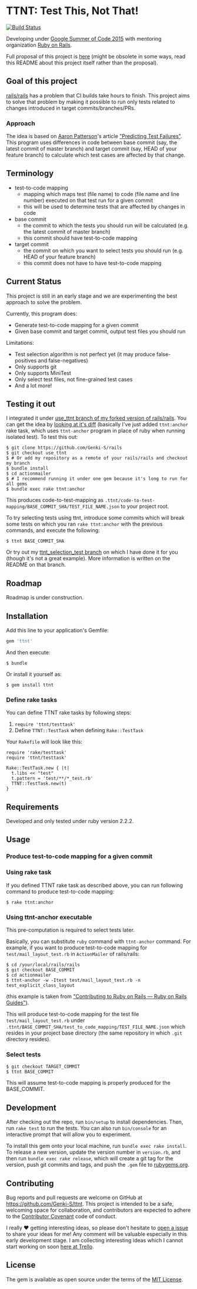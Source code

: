 # TTNT: Test This, Not That!

[![Build Status](https://travis-ci.org/Genki-S/ttnt.svg?branch=master)](https://travis-ci.org/Genki-S/ttnt)

Developing under [Google Summer of Code 2015](http://www.google-melange.com/gsoc/homepage/google/gsoc2015) with mentoring organization [Ruby on Rails](http://rubyonrails.org/).

Full proposal of this project is [here](https://github.com/Genki-S/gsoc2015/blob/master/proposal.md) (might be obsolete in some ways, read this README about this project itself rather than the proposal).

## Goal of this project

[rails/rails](https://github.com/rails/rails) has a problem that CI builds take hours to finish. This project aims to solve that problem by making it possible to run only tests related to changes introduced in target commits/branches/PRs.

### Approach

The idea is based on [Aaron Patterson](https://twitter.com/tenderlove)'s article ["Predicting Test Failures"](http://tenderlovemaking.com/2015/02/13/predicting-test-failues.html). This program uses differences in code between base commit (say, the latest commit of master branch) and target commit (say, HEAD of your feature branch) to calculate which test cases are affected by that change.

## Terminology

- test-to-code mapping
    - mapping which maps test (file name) to code (file name and line number) executed on that test run for a given commit
    - this will be used to determine tests that are affected by changes in code
- base commit
    - the commit to which the tests you should run will be calculated (e.g. the latest commit of master branch)
    - this commit should have test-to-code mapping
- target commit
    - the commit on which you want to select tests you should run (e.g. HEAD of your feature branch)
    - this commit does not have to have test-to-code mapping

## Current Status

This project is still in an early stage and we are experimenting the best approach to solve the problem.

Currently, this program does:

- Generate test-to-code mapping for a given commit
- Given base commit and target commit, output test files you should run

Limitations:

- Test selection algorithm is not perfect yet (it may produce false-positives and false-negatives)
- Only supports git
- Only supports MiniTest
- Only select test files, not fine-grained test cases
- And a lot more!

## Testing it out

I integrated it under [use_ttnt branch of my forked version of rails/rails](https://github.com/Genki-S/rails/tree/use_ttnt). You can get the idea by [looking at it's diff](https://github.com/rails/rails/compare/master...Genki-S:use_ttnt) (basically I've just added `ttnt:anchor` rake task, which uses `ttnt-anchor` program in place of ruby when running isolated test). To test this out:

```
$ git clone https://github.com/Genki-S/rails
$ git checkout use_ttnt
$ # Or add my repository as a remote of your rails/rails and checkout my branch
$ bundle install
$ cd actionmailer
$ # I recommend running it under one gem because it's long to run for all gems
$ bundle exec rake ttnt:anchor
```

This produces code-to-test-mapping as `.ttnt/code-to-test-mapping/BASE_COMMIT_SHA/TEST_FILE_NAME.json` to your project root.

To try selecting tests using ttnt, introduce some commits which will break some tests on which you ran `rake ttnt:anchor` with the previous commands, and execute the following:

```
$ ttnt BASE_COMMIT_SHA
```

Or try out my [ttnt_selection_test branch](https://github.com/Genki-S/rails/tree/ttnt_selection_test) on which I have done it for you (though it's not a great example). More information is written on the README on that branch.

## Roadmap

Roadmap is under construction.

## Installation

Add this line to your application's Gemfile:

```ruby
gem 'ttnt'
```

And then execute:

    $ bundle

Or install it yourself as:

    $ gem install ttnt

### Define rake tasks

You can define TTNT rake tasks by following steps:

1. `require 'ttnt/testtask'`
2. Define `TTNT::TestTask` when defining `Rake::TestTask`

Your `Rakefile` will look like this:

```
require 'rake/testtask'
require 'ttnt/testtask'

Rake::TestTask.new { |t|
  t.libs << "test"
  t.pattern = 'test/**/*_test.rb'
  TTNT::TestTask.new(t)
}
```

## Requirements

Developed and only tested under ruby version 2.2.2.

## Usage

### Produce test-to-code mapping for a given commit

### Using rake task

If you defined TTNT rake task as described above, you can run following command to produce test-to-code mapping:

```
$ rake ttnt:anchor
```

### Using ttnt-anchor executable

This pre-computation is required to select tests later.

Basically, you can substitute `ruby` command with `ttnt-anchor` command.
For example, if you want to produce test-to-code mapping for `test/mail_layout_test.rb` in `ActionMailer` of rails/rails:

```
$ cd /your/local/rails/rails
$ git checkout BASE_COMMIT
$ cd actionmailer
$ ttnt-anchor -w -Itest test/mail_layout_test.rb -n test_explicit_class_layout
```

(this example is taken from ["Contributing to Ruby on Rails — Ruby on Rails Guides"](http://edgeguides.rubyonrails.org/contributing_to_ruby_on_rails.html#running-tests)).

This will produce test-to-code mapping for the test file `test/mail_layout_test.rb` under `.ttnt/BASE_COMMIT_SHA/test_to_code_mapping/TEST_FILE_NAME.json` which resides in your project base directory (the same repository in which `.git` directory resides).

### Select tests

```
$ git checkout TARGET_COMMIT
$ ttnt BASE_COMMIT
```

This will assume test-to-code mapping is properly produced for the BASE\_COMMIT.

## Development

After checking out the repo, run `bin/setup` to install dependencies. Then, run `rake test` to run the tests. You can also run `bin/console` for an interactive prompt that will allow you to experiment.

To install this gem onto your local machine, run `bundle exec rake install`. To release a new version, update the version number in `version.rb`, and then run `bundle exec rake release`, which will create a git tag for the version, push git commits and tags, and push the `.gem` file to [rubygems.org](https://rubygems.org).

## Contributing

Bug reports and pull requests are welcome on GitHub at https://github.com/Genki-S/ttnt. This project is intended to be a safe, welcoming space for collaboration, and contributors are expected to adhere to the [Contributor Covenant](contributor-covenant.org) code of conduct.

I really :heart: getting interesting ideas, so please don't hesitate to [open a issue](https://github.com/Genki-S/ttnt/issues/new) to share your ideas for me! Any comment will be valuable especially in this early development stage. I am collecting interesting ideas which I cannot start working on soon [here at Trello](https://trello.com/b/z232DXnq/ttnt).

## License

The gem is available as open source under the terms of the [MIT License](http://opensource.org/licenses/MIT).

